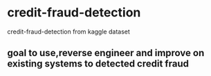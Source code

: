 # credit-fraud-detection
credit-fraud-detection from kaggle dataset
## goal to use,reverse engineer and improve on existing systems to detected credit fraud
